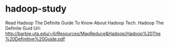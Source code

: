 # hadoop-study
Read Hadoop The Definite Guide To Know About Hadoop Tech.
Hadoop The Definite Guid Url: http://barbie.uta.edu/~jli/Resources/MapReduce&Hadoop/Hadoop%20The%20Definitive%20Guide.pdf
